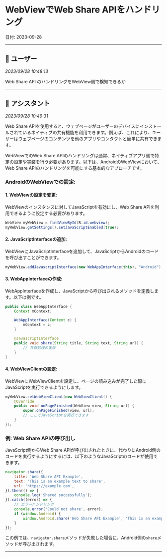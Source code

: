 # WebViewでWeb Share APIをハンドリング

日付: 2023-09-28

---

## 👤 ユーザー
*2023/09/28 10:48:13*

Web Share API のハンドリングをWebView側で検知できるか

---

## 🤖 アシスタント
*2023/09/28 10:49:31*

Web Share APIを使用すると、ウェブページがユーザーのデバイスにインストールされているネイティブの共有機能を利用できます。例えば、これにより、ユーザーはウェブページのコンテンツを他のアプリやコンタクトと簡単に共有できます。

WebViewでのWeb Share APIのハンドリングは通常、ネイティブアプリ側で特定の設定や実装を行う必要があります。以下は、AndroidのWebViewにおいて、Web Share APIのハンドリングを可能にする基本的なアプローチです。

### AndroidのWebViewでの設定:

#### 1. WebViewの設定を変更:
WebViewのインスタンスに対してJavaScriptを有効にし、Web Share APIを利用できるように設定する必要があります。

```java
WebView myWebView = findViewById(R.id.webview);
myWebView.getSettings().setJavaScriptEnabled(true);
```

#### 2. JavaScriptInterfaceの追加:
WebViewにJavaScriptInterfaceを追加して、JavaScriptからAndroidのコードを呼び出すことができます。

```java
myWebView.addJavascriptInterface(new WebAppInterface(this), "Android");
```

#### 3. WebAppInterfaceの作成:
WebAppInterfaceを作成し、JavaScriptから呼び出されるメソッドを定義します。以下は例です。

```java
public class WebAppInterface {
    Context mContext;

    WebAppInterface(Context c) {
        mContext = c;
    }

    @JavascriptInterface
    public void share(String title, String text, String url) {
        // 共有処理の実装
    }
}
```

#### 4. WebViewClientの設定:
WebViewにWebViewClientを設定し、ページの読み込みが完了した際にJavaScriptを実行できるようにします。

```java
myWebView.setWebViewClient(new WebViewClient() {
    @Override
    public void onPageFinished(WebView view, String url) {
        super.onPageFinished(view, url);
        // ここでJavaScriptを実行できます
    }
});
```

### 例: Web Share APIの呼び出し

JavaScript側からWeb Share APIが呼び出されたときに、代わりにAndroid側のコードを実行するようにするには、以下のようなJavaScriptのコードが使用できます。

```javascript
navigator.share({
    title: 'Web Share API Example',
    text: 'This is an example text to share',
    url: 'https://example.com',
}).then(() => {
    console.log('Shared successfully');
}).catch((error) => {
    // エラーハンドリング
    console.error('Could not share', error);
    if (window.Android) {
        window.Android.share('Web Share API Example', 'This is an example text to share', 'https://example.com');
    }
});
```

この例では、`navigator.share`メソッドが失敗した場合に、Android側の`share`メソッドが呼び出されます。

---
